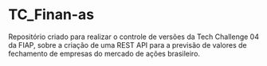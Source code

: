 # TC_Finan-as
Repositório criado para realizar o controle de versões da Tech Challenge 04 da FIAP, sobre a criação de uma REST API para a previsão de valores de fechamento de empresas do mercado de ações brasileiro.
